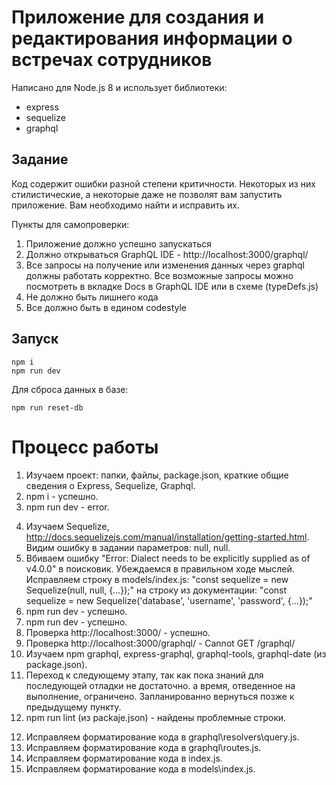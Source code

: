 # Приложение для создания и редактирования информации о встречах сотрудников

Написано для Node.js 8 и использует библиотеки:
* express
* sequelize
* graphql

## Задание
Код содержит ошибки разной степени критичности. Некоторых из них стилистические, а некоторые даже не позволят вам запустить приложение. Вам необходимо найти и исправить их.

Пункты для самопроверки:
1. Приложение должно успешно запускаться
2. Должно открываться GraphQL IDE - http://localhost:3000/graphql/
3. Все запросы на получение или изменения данных через graphql должны работать корректно. Все возможные запросы можно посмотреть в вкладке Docs в GraphQL IDE или в схеме (typeDefs.js)
4. Не должно быть лишнего кода
5. Все должно быть в едином codestyle

## Запуск
```
npm i
npm run dev
```

Для сброса данных в базе:
```
npm run reset-db
```


# Процесс работы

1. Изучаем проект: папки, файлы, package.json, краткие общие сведения о Express, Sequelize, Graphql.
2. npm i - успешно.
3. npm run dev - error.
<!-- > shri-2018@1.0.0 dev E:\github\shri-2018-task-1
> nodemon index.js

[nodemon] 1.12.5
[nodemon] to restart at any time, enter `rs`
[nodemon] watching: *.*
[nodemon] starting `node index.js`
E:\github\shri-2018-task-1\node_modules\sequelize\lib\sequelize.js:175
      throw new Error('Dialect needs to be explicitly supplied as of v4.0.0');
      ^

Error: Dialect needs to be explicitly supplied as of v4.0.0
    at new Sequelize (E:\github\shri-2018-task-1\node_modules\sequelize\lib\sequelize.js:175:13)
    at Object.<anonymous> (E:\github\shri-2018-task-1\models\index.js:7:19)
    at Module._compile (module.js:660:30)
    at Object.Module._extensions..js (module.js:671:10)
    at Module.load (module.js:573:32)
    at tryModuleLoad (module.js:513:12)
    at Function.Module._load (module.js:505:3)
    at Module.require (module.js:604:17)
    at require (internal/module.js:11:18)
    at Object.<anonymous> (E:\github\shri-2018-task-1\graphql\resolvers\query.js:1:82)
    at Module._compile (module.js:660:30)
    at Object.Module._extensions..js (module.js:671:10)
    at Module.load (module.js:573:32)
    at tryModuleLoad (module.js:513:12)
    at Function.Module._load (module.js:505:3)
    at Module.require (module.js:604:17)
    at require (internal/module.js:11:18)
    at Object.<anonymous> (E:\github\shri-2018-task-1\graphql\resolvers\index.js:3:15)
    at Module._compile (module.js:660:30)
    at Object.Module._extensions..js (module.js:671:10)
    at Module.load (module.js:573:32)
    at tryModuleLoad (module.js:513:12)
[nodemon] app crashed - waiting for file changes before starting... -->
4. Изучаем Sequelize, http://docs.sequelizejs.com/manual/installation/getting-started.html. Видим ошибку в задании параметров: null, null.
5. Вбиваем ошибку "Error: Dialect needs to be explicitly supplied as of v4.0.0" в поисковик. Убеждаемся в правильном ходе мыслей. Исправляем строку в models/index.js:
"const sequelize = new Sequelize(null, null, {...});"
на строку из документации:
"const sequelize = new Sequelize('database', 'username', 'password', {...});"
6. npm run dev - успешно.
6. npm run dev - успешно.
7. Проверка http://localhost:3000/ - успешно.
8. Проверка http://localhost:3000/graphql/ - Cannot GET /graphql/
9. Изучаем npm graphql, express-graphql, graphql-tools, graphql-date (из package.json).
10. Переход к следующему этапу, так как пока знаний для последующей отладки не достаточно. а время, отведенное на выполнение, ограничено. Запланированно вернуться позже к предыдущему пункту.
11. npm run lint (из packaje.json) - найдены проблемные строки.
<!-- > shri-2018@1.0.0 lint E:\github\shri-2018-task-1
> semistandard

semistandard: Semicolons For All! (https://github.com/Flet/semistandard)
semistandard: Run `semistandard --fix` to automatically fix some problems.
  E:\github\shri-2018-task-1\graphql\resolvers\query.js:4:1: Expected indentation of 2 spaces but found 0.
  E:\github\shri-2018-task-1\graphql\resolvers\query.js:5:5: Expected indentation of 2 spaces but found 4.
  E:\github\shri-2018-task-1\graphql\resolvers\query.js:6:3: Expected indentation of 0 spaces but found 2.
  E:\github\shri-2018-task-1\graphql\resolvers\query.js:8:33: 'argumets' is not defined.
  E:\github\shri-2018-task-1\graphql\resolvers\query.js:10:1: Expected indentation of 2 spaces but found 0.
  E:\github\shri-2018-task-1\graphql\resolvers\query.js:11:5: Expected indentation of 2 spaces but found 4.
  E:\github\shri-2018-task-1\graphql\resolvers\query.js:12:3: Expected indentation of 0 spaces but found 2.
  E:\github\shri-2018-task-1\graphql\resolvers\query.js:16:1: Expected indentation of 2 spaces but found 0.
  E:\github\shri-2018-task-1\graphql\resolvers\query.js:17:5: Expected indentation of 2 spaces but found 4.
  E:\github\shri-2018-task-1\graphql\resolvers\query.js:18:3: Expected indentation of 0 spaces but found 2.
  E:\github\shri-2018-task-1\graphql\routes.js:18:17: Unexpected trailing comma.
  E:\github\shri-2018-task-1\index.js:13:26: Missing semicolon.
  E:\github\shri-2018-task-1\models\index.js:11:1: Expected indentation of 2 spaces but found 0.
npm ERR! code ELIFECYCLE
npm ERR! errno 1
npm ERR! shri-2018@1.0.0 lint: `semistandard`
npm ERR! Exit status 1
npm ERR!
npm ERR! Failed at the shri-2018@1.0.0 lint script.
npm ERR! This is probably not a problem with npm. There is likely additional logging output above.

npm ERR! A complete log of this run can be found in:
npm ERR!     C:\Users\Admin\AppData\Roaming\npm-cache\_logs\2018-01-02T15_17_14_363Z-debug.log -->
12. Исправляем форматирование кода в graphql\resolvers\query.js.
13. Исправляем форматирование кода в graphql\routes.js.
14. Исправляем форматирование кода в index.js.
15. Исправляем форматирование кода в models\index.js.
